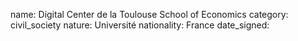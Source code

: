 name: Digital Center de la Toulouse School of Economics 
category: civil_society
nature:  Université
nationality: France
date_signed:
    